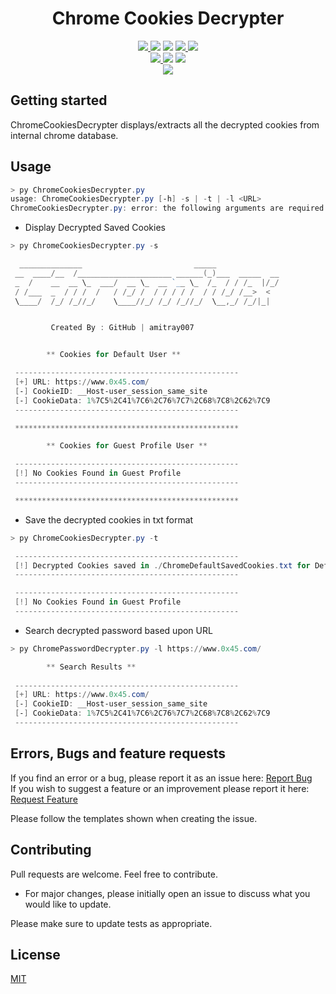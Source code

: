 <h1 align='center'>Chrome Cookies Decrypter</h1>
<p align="center">
    <a href="https://python.org">
    <img src="https://img.shields.io/badge/Python-3.7-green.svg">
  </a>
  <img src="https://badgen.net/badge/icon/windows?icon=windows&label"/>
  <img src="https://img.shields.io/maintenance/yes/2021" />
  <a href="https://github.com/amitray007/Chromiux/blob/main/LICENSE">
    <img src="http://img.shields.io/github/license/amitray007/Chromiux">
  </a>
    <a href="https://github.com/amitray007/Chromiux">
    <img src="https://img.shields.io/badge/Open%20Source-%E2%9D%A4-brightgreen.svg">
  </a></br>
  <a href="https://github.com/amitray007/Chromiux/commits/master">
    <img src="https://img.shields.io/github/last-commit/amitray007/Chromiux" />
  </a>
  <img src="https://img.shields.io/badge/Made%20for-VSCode-1f425f.svg">
  <img src="https://badgen.net/badge/icon/chrome?icon=chrome&label"></br>
  <a href="https://gitpod.io/#https://github.com/amitray007/Chromiux">
    <img src="https://img.shields.io/badge/Gitpod-Ready--to--Code-blue?logo=gitpod" />
  </a>
</p>

## Getting started

ChromeCookiesDecrypter displays/extracts all the decrypted cookies from internal chrome database.

## Usage

```powershell
> py ChromeCookiesDecrypter.py
usage: ChromeCookiesDecrypter.py [-h] -s | -t | -l <URL>
ChromeCookiesDecrypter.py: error: the following arguments are required: -s/--show OR -t/--txt OR -l/--url
```

- Display Decrypted Saved Cookies
```powershell
> py ChromeCookiesDecrypter.py -s

  ______________                         _____
 __  ____/__  /_____________________ ______(_)___  _____  __
 _  /    __  __ \_  ___/  __ \_  __ `__ \_  /_  / / /_  |/_/
 / /___  _  / / /  /   / /_/ /  / / / / /  / / /_/ /__>  <
 \____/  /_/ /_//_/    \____//_/ /_/ /_//_/  \__,_/ /_/|_|


         Created By : GitHub | amitray007


        ** Cookies for Default User **

 --------------------------------------------------
 [+] URL: https://www.0x45.com/
 [-] CookieID: __Host-user_session_same_site
 [-] CookieData: 1%7C5%2C41%7C6%2C76%7C7%2C68%7C8%2C62%7C9
 --------------------------------------------------

 **************************************************

        ** Cookies for Guest Profile User **

 --------------------------------------------------
 [!] No Cookies Found in Guest Profile
 --------------------------------------------------

 **************************************************
```

- Save the decrypted cookies in txt format
```powershell
> py ChromeCookiesDecrypter.py -t

 --------------------------------------------------
 [!] Decrypted Cookies saved in ./ChromeDefaultSavedCookies.txt for Default User
 --------------------------------------------------

 --------------------------------------------------
 [!] No Cookies Found in Guest Profile
 --------------------------------------------------
```

- Search decrypted password based upon URL
```powershell
> py ChromePasswordDecrypter.py -l https://www.0x45.com/

        ** Search Results **
        
 --------------------------------------------------
 [+] URL: https://www.0x45.com/
 [-] CookieID: __Host-user_session_same_site
 [-] CookieData: 1%7C5%2C41%7C6%2C76%7C7%2C68%7C8%2C62%7C9
 --------------------------------------------------
```

## Errors, Bugs and feature requests

If you find an error or a bug, please report it as an issue here: <a href="https://github.com/amitray007/Chromiux/issues/new?assignees=&labels=&template=bug_report.md&title=">Report Bug</a></br>
If you wish to suggest a feature or an improvement please report it here: <a href="https://github.com/amitray007/Chromiux/issues/new?assignees=&labels=&template=feature_request.md&title=">Request Feature</a>

Please follow the templates shown when creating the issue.

## Contributing
Pull requests are welcome. Feel free to contribute.
- For major changes, please initially open an issue to discuss what you would like to update.

Please make sure to update tests as appropriate.

## License
[MIT](https://github.com/amitray007/Chromiux/blob/main/LICENSE)
